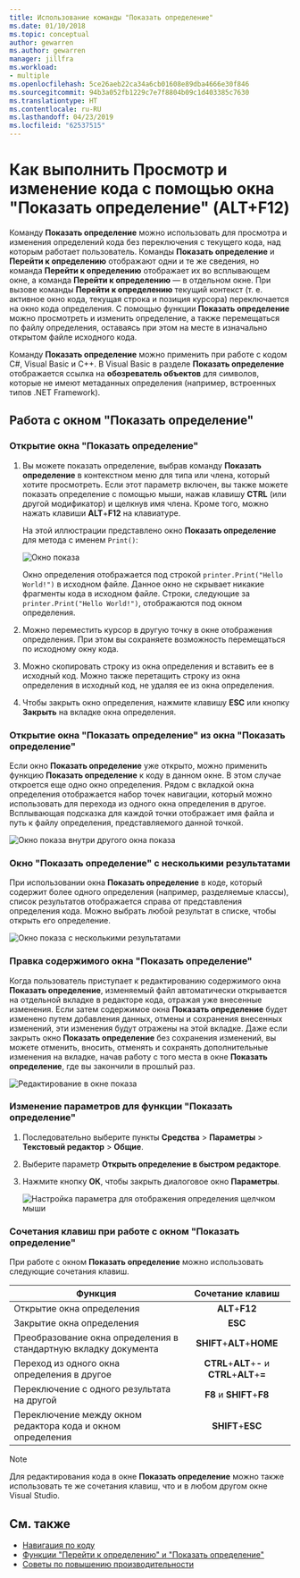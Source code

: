 ```yaml
---
title: Использование команды "Показать определение"
ms.date: 01/10/2018
ms.topic: conceptual
author: gewarren
ms.author: gewarren
manager: jillfra
ms.workload:
- multiple
ms.openlocfilehash: 5ce26aeb22ca34a6cb01608e89dba4666e30f846
ms.sourcegitcommit: 94b3a052fb1229c7e7f8804b09c1d403385c7630
ms.translationtype: HT
ms.contentlocale: ru-RU
ms.lasthandoff: 04/23/2019
ms.locfileid: "62537515"
---
```

# <a name="how-to-view-and-edit-code-by-using-peek-definition-altf12"></a>Как выполнить Просмотр и изменение кода с помощью окна "Показать определение" (ALT+F12)

Команду **Показать определение** можно использовать для просмотра и изменения определений кода без переключения с текущего кода, над которым работает пользователь. Команды **Показать определение** и **Перейти к определению** отображают одни и те же сведения, но команда **Перейти к определению** отображает их во всплывающем окне, а команда **Перейти к определению** — в отдельном окне. При вызове команды **Перейти к определению** текущий контекст (т. е. активное окно кода, текущая строка и позиция курсора) переключается на окно кода определения. С помощью функции **Показать определение** можно просмотреть и изменить определение, а также перемещаться по файлу определения, оставаясь при этом на месте в изначально открытом файле исходного кода.

Команду **Показать определение** можно применить при работе с кодом C#, Visual Basic и C++. В Visual Basic в разделе **Показать определение** отображается ссылка на **обозреватель объектов** для символов, которые не имеют метаданных определения (например, встроенных типов .NET Framework).

## <a name="working-with-peek-definition"></a>Работа с окном "Показать определение"

### <a name="to-open-a-peek-definition-window"></a>Открытие окна "Показать определение"

1. Вы можете показать определение, выбрав команду **Показать определение** в контекстном меню для типа или члена, который хотите просмотреть. Если этот параметр включен, вы также можете показать определение с помощью мыши, нажав клавишу **CTRL** (или другой модификатор) и щелкнув имя члена. Кроме того, можно нажать клавиши **ALT**+**F12** на клавиатуре.

     На этой иллюстрации представлено окно **Показать определение** для метода с именем `Print()`:

     ![Окно показа](../ide/media/peekwindow.png)

     Окно определения отображается под строкой `printer.Print("Hello World!")` в исходном файле. Данное окно не скрывает никакие фрагменты кода в исходном файле. Строки, следующие за `printer.Print("Hello World!")`, отображаются под окном определения.

1. Можно переместить курсор в другую точку в окне отображения определения. При этом вы сохраняете возможность перемещаться по исходному окну кода.

1. Можно скопировать строку из окна определения и вставить ее в исходный код. Можно также перетащить строку из окна определения в исходный код, не удаляя ее из окна определения.

1. Чтобы закрыть окно определения, нажмите клавишу **ESC** или кнопку **Закрыть** на вкладке окна определения.

### <a name="open-a-peek-definition-window-from-within-a-peek-definition-window"></a>Открытие окна "Показать определение" из окна "Показать определение"

Если окно **Показать определение** уже открыто, можно применить функцию **Показать определение** к коду в данном окне. В этом случае откроется еще одно окно определения. Рядом с вкладкой окна определения отображается набор точек навигации, который можно использовать для перехода из одного окна определения в другое. Всплывающая подсказка для каждой точки отображает имя файла и путь к файлу определения, представляемого данной точкой.

   ![Окно показа внутри другого окна показа](../ide/media/peekwithinpeek.png)

### <a name="peek-definition-with-multiple-results"></a>Окно "Показать определение" с несколькими результатами

При использовании окна **Показать определение** в коде, который содержит более одного определения (например, разделяемые классы), список результатов отображается справа от представления определения кода. Можно выбрать любой результат в списке, чтобы открыть его определение.

   ![Окно показа с несколькими результатами](../ide/media/peekmultiple.png)

### <a name="edit-inside-the-peek-definition-window"></a>Правка содержимого окна "Показать определение"

Когда пользователь приступает к редактированию содержимого окна **Показать определение**, изменяемый файл автоматически открывается на отдельной вкладке в редакторе кода, отражая уже внесенные изменения. Если затем содержимое окна **Показать определение** будет изменено путем добавления данных, отмены и сохранения внесенных изменений, эти изменения будут отражены на этой вкладке. Даже если закрыть окно **Показать определение** без сохранения изменений, вы можете отменить, вносить, отменять и сохранять дополнительные изменения на вкладке, начав работу с того места в окне **Показать определение**, где вы закончили в прошлый раз.

   ![Редактирование в окне показа](../ide/media/peekedit.png)

### <a name="to-change-options-for-peek-definition"></a>Изменение параметров для функции "Показать определение"

1. Последовательно выберите пункты **Средства** > **Параметры** > **Текстовый редактор** > **Общие**.

1. Выберите параметр **Открыть определение в быстром редакторе**.

1. Нажмите кнопку **ОК**, чтобы закрыть диалоговое окно **Параметры**.

   ![Настройка параметра для отображения определения щелчком мыши](../ide/media/editor_options_peek_view.png)

### <a name="keyboard-shortcuts-for-peek-definition"></a>Сочетания клавиш при работе с окном "Показать определение"

При работе с окном **Показать определение** можно использовать следующие сочетания клавиш.

|Функция|Сочетание клавиш|
|-------------------|:-----------------------:|
|Открытие окна определения|**ALT**+**F12**|
|Закрытие окна определения|**ESC**|
|Преобразование окна определения в стандартную вкладку документа|**SHIFT**+**ALT**+**HOME**|
|Переход из одного окна определения в другое|**CTRL**+**ALT**+**-** и **CTRL**+**ALT**+**=**|
|Переключение с одного результата на другой|**F8** и **SHIFT**+**F8**|
|Переключение между окном редактора кода и окном определения|**SHIFT**+**ESC**|

> [!NOTE]
> Для редактирования кода в окне **Показать определение** можно также использовать те же сочетания клавиш, что и в любом другом окне Visual Studio.

## <a name="see-also"></a>См. также

- [Навигация по коду](../ide/navigating-code.md)
- [Функции "Перейти к определению" и "Показать определение"](../ide/go-to-and-peek-definition.md)
- [Советы по повышению производительности](../ide/productivity-tips-for-visual-studio.md)